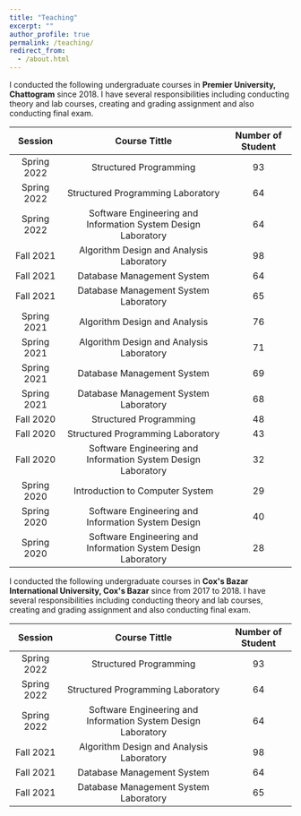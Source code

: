 ```yaml
---
title: "Teaching"
excerpt: ""
author_profile: true
permalink: /teaching/
redirect_from: 
  - /about.html
---
```


I conducted the following undergraduate courses in **Premier University, Chattogram** since 2018. I have several responsibilities including conducting theory and lab courses, creating and grading assignment and also conducting final exam.

| **Session** |                        **Course Tittle**                       | **Number of Student** |   
|:-----------:|:--------------------------------------------------------------:|:---------------------:|
| Spring 2022 |                     Structured Programming                     |           93          | 
| Spring 2022 |                Structured Programming Laboratory               |           64          |  
| Spring 2022 | Software Engineering and Information  System Design Laboratory |           64          |  
|  Fall 2021  |            Algorithm Design and Analysis Laboratory            |           98          |   
|  Fall 2021  |                   Database Management System                   |           64          |   
|  Fall 2021  |              Database Management System Laboratory             |           65          |   
| Spring 2021 |                  Algorithm Design and Analysis                 |           76          |   
| Spring 2021 |            Algorithm Design and Analysis Laboratory            |           71          |  
| Spring 2021 |                   Database Management System                   |           69          |   
| Spring 2021 |              Database Management System Laboratory             |           68          |   
|  Fall 2020  |                     Structured Programming                     |           48          |   
|  Fall 2020  |                Structured Programming Laboratory               |           43          |   
|  Fall 2020  | Software Engineering and Information  System Design Laboratory |           32          |   
| Spring 2020 |                 Introduction to Computer System                |           29          |   
| Spring 2020 |      Software Engineering and Information  System Design       |           40          |   
| Spring 2020 | Software Engineering and Information  System Design Laboratory |           28          |  



I conducted the following undergraduate courses in **Cox's Bazar International University, Cox's Bazar** since from 2017 to 2018. I have several responsibilities including conducting theory and lab courses, creating and grading assignment and also conducting final exam.

| **Session** |                        **Course Tittle**                       | **Number of Student** |   
|:-----------:|:--------------------------------------------------------------:|:---------------------:|
| Spring 2022 |                     Structured Programming                     |           93          | 
| Spring 2022 |                Structured Programming Laboratory               |           64          |  
| Spring 2022 | Software Engineering and Information  System Design Laboratory |           64          |  
|  Fall 2021  |            Algorithm Design and Analysis Laboratory            |           98          |   
|  Fall 2021  |                   Database Management System                   |           64          |   
|  Fall 2021  |              Database Management System Laboratory             |           65          |   
